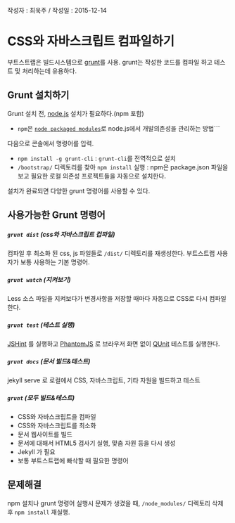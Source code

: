 작성자 : 최욱주 / 작성일 : 2015-12-14



# CSS와 자바스크립트 컴파일하기

부트스트랩은 빌드시스템으로 [grunt](http://gruntjs.com)를 사용.
grunt는 작성한 코드를 컴파일 하고 테스트 및 처리하는데 유용하다.






## Grunt 설치하기

Grunt 설치 전, [node.js](http://nodejs.org/download/) 설치가 필요하다.(npm 포함)
- `npm`은 [`node packaged modules`](https://www.npmjs.com/)로 node.js에서 개발의존성을 관리하는 방법```

다음으로 콘솔에서 명령어를 입력.
* `npm install -g grunt-cli` : `grunt-cli`를 전역적으로 설치
* `/bootstrap/` 디렉토리를 찾아 `npm install` 실행 : npm은 package.json 파일을 보고 필요한 로컬 의존성 프로젝트들을 자동으로 설치한다.

설치가 완료되면 다양한 grunt 명령어를 사용할 수 있다.





## 사용가능한 Grunt 명령어


##### `grunt dist` (css와 자바스크립트 컴파일)
컴파일 후 최소화 된 css, js 파일들로 `/dist/` 디렉토리를 재생성한다.
부트스트랩 사용자가 보통 사용하는 기본 명령어.


##### `grunt watch` (지켜보기)
Less 소스 파일을 지켜보다가 변경사항을 저장할 때마다 자동으로 CSS로 다시 컴파일한다.


##### `grunt test` (테스트 실행)
[JSHint](http://jshint.com) 를 실행하고 [PhantomJS](http://phantomjs.org) 로 브라우저 화면 없이 [QUnit](http://qunitjs.com) 테스트를 실행한다.


##### `grunt docs` (문서 빌드&테스트)
jekyll serve 로 로컬에서 CSS, 자바스크립트, 기타 자원을 빌드하고 테스트


##### `grunt` (모두 빌드&테스트)
* CSS와 자바스크립트을 컴파일
* CSS와 자바스크립트를 최소화
* 문서 웹사이트를 빌드
* 문서에 대해서 HTML5 검사기 실행, 맞춤 자원 등을 다시 생성
* Jekyll 가 필요
* 보통 부트스트랩에 빠삭할 때 필요한 명령어





## 문제해결
npm 설치나 grunt 명령어 실행시 문제가 생겼을 때, `/node_modules/` 디렉토리 삭제 후 `npm install` 재실행.